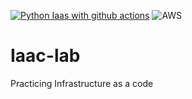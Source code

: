 [![Python Iaas with github actions](https://github.com/marvelous-benji/Iaac-lab/actions/workflows/testing-ci.yml/badge.svg)](https://github.com/marvelous-benji/Iaac-lab/actions/workflows/testing-ci.yml)
![AWS](https://codebuild.us-east-1.amazonaws.com/badges?uuid=eyJlbmNyeXB0ZWREYXRhIjoiQWRySjFrTy9HM001SnR1UnBMRHVpd01XRGRBend3TlR1ZTVuakwyandobXhWMGNseDRtbDJrZVN2VFZaR2t0bU5selFNWTNQSFdOOVQxVkpyb2h4K2U4PSIsIml2UGFyYW1ldGVyU3BlYyI6IndBY0Z3Uzk3b3JVc0daR0giLCJtYXRlcmlhbFNldFNlcmlhbCI6MX0%3D&branch=main)

# Iaac-lab
Practicing Infrastructure as a code
